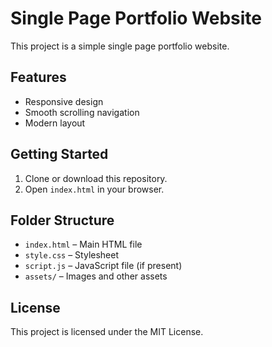 # Single Page Portfolio Website

This project is a simple single page portfolio website.

## Features

- Responsive design
- Smooth scrolling navigation
- Modern layout

## Getting Started

1. Clone or download this repository.
2. Open `index.html` in your browser.

## Folder Structure

- `index.html` – Main HTML file
- `style.css` – Stylesheet
- `script.js` – JavaScript file (if present)
- `assets/` – Images and other assets

## License

This project is licensed under the MIT License.
